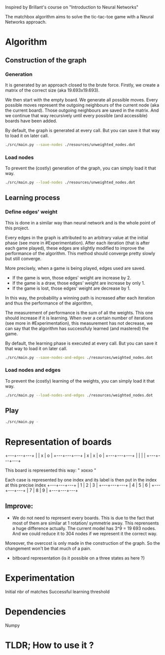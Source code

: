 Inspired by Brillant's course on "Introduction to Neural Networks"


The matchbox algorithm aims to solve the tic-tac-toe game with a Neural Networks approach.


# Algorithm
## Construction of the graph
### Generation
It is generated by an approach closed to the brute force.
Firstly, we create a matrix of the correct size (aka 19.693x19.693).

We then start with the empty board.
We generate all possible moves.
Every possible moves represent the outgoing neighbours of the current node (aka the current board).
Those outgoing neighbours are saved in the matrix.
And we continue that way recursively until every possible (and accessible) boards have been added.

By default, the graph is generated at every call.
But you can save it that way to load it on later call.
``` sh
./src/main.py --save-nodes ./resources/unweighted_nodes.dot
```

### Load nodes
To prevent the (costly) generation of the graph, you can simply load it that way.

``` sh
./src/main.py --load-nodes ./resources/unweighted_nodes.dot
```
    
## Learning process
### Define edges' weight
This is done in a similar way than neural network and is the whole point of this project.

Every edges in the graph is attributed to an arbitrary value at the initial phase (see more in #Experimentation).
After each iteration (that is after each game played), these edges are slightly modified to improve the performance of the algorithm.
This method should converge pretty slowly but still converge.

More precisely, when a game is being played, edges used are saved.
- If the game is won, those edges' weight are increase by 2.
- If the game is a draw, those edges' weight are increase by only 1.
- If the game is lost, those edges' weight are decrease by 1.

In this way, the probability a winning path is increased after each iteration and thus the performance of the algorithm,

The measurement of performance is the sum of all the weights.
This one should increase if it is learning.
When over a certain number of iterations (see more in #Experimentation), this measurement has not decrease, we can say that the algorithm has successfuly learned (and mastered) the game.

By default, the learning phase is executed at every call.
But you can save it that way to load it on later call.
``` sh
./src/main.py --save-nodes-and-edges ./resources/weighted_nodes.dot
```


### Load nodes and edges
To prevent the (costly) learning of the weights, you can simply load it that way.

``` sh
./src/main.py --load-nodes-and-edges ./resources/weighted_nodes.dot
```


## Play


``` sh
./src/main.py -
```

# Representation of boards
+---+---+---+
|   | x | o |
+---+---+---+
| x | x | o |
+---+---+---+
|   |   |   |
+---+---+---+

This board is represented this way:
" xoxxo   "

Each case is represented by one index and its label is then put in the index at this precise index
+---+---+---+
| 1 | 2 | 3 |
+---+---+---+
| 4 | 5 | 6 |
+---+---+---+
| 7 | 8 | 9 |
+---+---+---+


## Improve:
- We do not need to represent every boards. This is due to the fact that most of them are similar at 1 rotation/ symmetrie away. This reprensents a huge difference actually. The current model has 3^9 = 19 693 nodes. And we could reduce it to 304 nodes if we represent it the correct way.

Moreover, the overcost is only made in the construction of the graph. So the changement won't be that much of a pain.

- bitboard representation (is it possible on a three states as here ?)


# Experimentation

Initial nbr of matches
Successful learning threshold

     
# Dependencies
Numpy

# TLDR; How to use it ?
